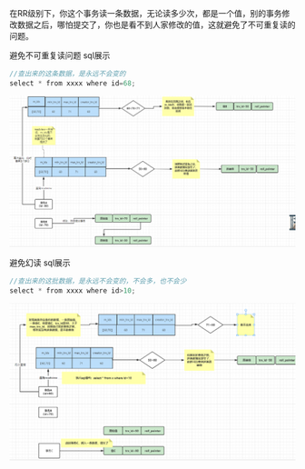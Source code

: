 
在RR级别下，你这个事务读一条数据，无论读多少次，都是一个值，别的事务修改数据之后，哪怕提交了，你也是看不到人家修改的值，这就避免了不可重复读的问题。

避免不可重复读问题
sql展示
```java
//查出来的这条数据，是永远不会变的
select * from xxxx where id=68;
```
![image](../../images/Snipaste_2022-05-09_02-31-37.png)

避免幻读
sql展示
```java
//查出来的这批数据，是永远不会变的，不会多，也不会少
select * from xxxx where id>10;
```
![image](../../images/Snipaste_2022-05-09_02-39-54.png)